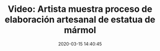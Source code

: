 ---
permalink: 	Editorial/artista-muestra-proceso-de-creacion-de-estatua-de-marmol
id:	178
layout: 	video
title: 	"Video: Artista muestra proceso de elaboración artesanal de estatua de mármol"
publish_date: 	15 de Marzo de 2020
date:	2020-03-15 14:40:45
categories:	["Arte"]
tags:	["Videos","Escultura", "Artesanía"]
preview_sentence:	"Siga de cerca el arduo proceso de creación de una estatua de mármol a mano."
intro_paragraph: 	"a escultura, expresión artística que muchos consideran como antigua, también se ha beneficiado de la proliferación de Internet. En este video podemos ver en detalle el proceso de creación de una obra maestra en mármol, uno de los materiales preferidos por escultores alderedor del mundo gracias a la profundidad visual que ofrece el material debido a que es ligeramente translucido."
other_paragraphs:	["Mientras que la piedra cuenta con un color y textura que ha atraído a artistas alrededor de los siglos, también trae consigo problemas, especialmente su tendencia a absorber aceites naturales al entrar en contacto con la piel, lo que termina tornándola de un color amarillento con el pasar del tiempo. Asimismo, comparada con el bronce y otros metales comunmente utilizados por escultores, se requiere de un cuidado mucho mayor durante la elaboración de estatus y obras en mármol debido a su inflexibilidad, que la hace vulnerable a fracturas.", "En el video se puede apreciar como el primer paso del proceso siempre es eliminar grandes pedazos de piedra con herramientas pesadas en los lugares que no se utilizarán. A continuación se van usando herramientas cada vez más delicadas para finalizar los detalles y elaborar las curvas precisas que le dan vida a la obra.", "Deja abajo tus comentarios y dinos si tienes una escultura favorita y ¿cuál es?."]
decorative_letter:	L
blockquote:	"La escultura no es una ciencia sino un arte totalmente mecánico, que provoca sudor y fatiga corporal en su realizador... lo cubre de polvo y de escombros y le deja el rostro pastoso y enharinado de polvo de mármol como un molinero. Salpicado de esquirlas, parece cubierto de copos de nieve, y su habitación está sucia y repleta de escombros y del polvo de la piedra"
blockquote_author:	"Citado en el libro <i>Contra el arte y los artistas</i>, página 43."
video_file:	video178.mp4
image_file:	image178.jpg
preview_image:	previewimage178.png
image_legend:	"Il Disinganno, escultura de mármol del artista Francesco Queirolo ubicada en la capilla Sansevero en Nápoles Italia, es considerada una de las obras más avanzadas a nivel técnico que se ha hecho usando este material."
large_image: largeimage178.png
---